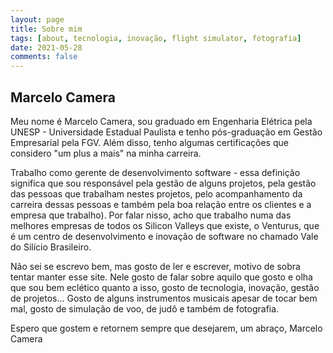 ```yaml
---
layout: page
title: Sobre mim
tags: [about, tecnologia, inovação, flight simulator, fotografia]
date: 2021-05-28
comments: false
---
```



## Marcelo Camera
Meu nome é Marcelo Camera, sou graduado em Engenharia Elétrica pela UNESP - Universidade Estadual Paulista e tenho pós-graduação em Gestão Empresarial pela FGV. Além disso, tenho algumas certificações que considero "um plus a mais" na minha carreira.

Trabalho como gerente de desenvolvimento software - essa definição significa que sou responsável pela gestão de alguns projetos, pela gestão das pessoas que trabalham nestes projetos, pelo acompanhamento da carreira dessas pessoas e também pela boa relação entre os clientes e a empresa que trabalho). Por falar nisso, acho que trabalho numa das melhores empresas de todos os Silicon Valleys que existe, o Venturus, que é um centro de desenvolvimento e inovação de software no chamado Vale do Silício Brasileiro.

Não sei se escrevo bem, mas gosto de ler e escrever, motivo de sobra tentar manter esse site. Nele gosto de falar sobre aquilo que gosto e olha que sou bem eclético quanto a isso, gosto de tecnologia, inovação, gestão de projetos... Gosto de alguns instrumentos musicais apesar de tocar bem mal, gosto de simulação de voo, de judô e também de fotografia.

Espero que gostem e retornem sempre que desejarem, um abraço,
Marcelo Camera
